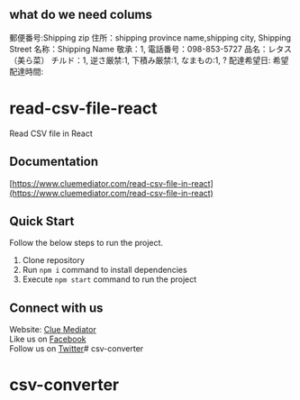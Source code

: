 ## what do we need colums
郵便番号:Shipping zip
住所：shipping province name,shipping city, Shipping Street
名称：Shipping Name
敬承：1,
電話番号：098-853-5727
品名：レタス（美ら菜）
チルド：1,
逆さ厳禁:1,
下積み厳禁:1,
なまもの:1,
?
配達希望日:
希望配達時間:

# read-csv-file-react
Read CSV file in React

## Documentation

[https://www.cluemediator.com/read-csv-file-in-react](https://www.cluemediator.com/read-csv-file-in-react)

## Quick Start

Follow the below steps to run the project.

1. Clone repository
2. Run `npm i` command to install dependencies
3. Execute `npm start` command to run the project

## Connect with us

Website: [Clue Mediator](https://www.cluemediator.com)  
Like us on [Facebook](https://www.facebook.com/thecluemediator)  
Follow us on [Twitter](https://twitter.com/cluemediator)# csv-converter
# csv-converter
